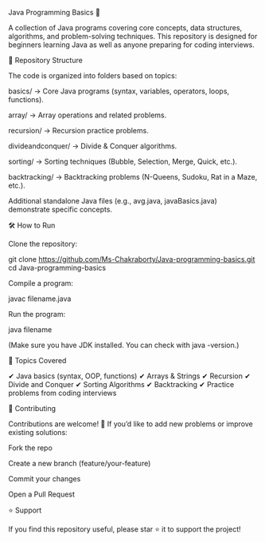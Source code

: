 Java Programming Basics 🚀

A collection of Java programs covering core concepts, data structures, algorithms, and problem-solving techniques.
This repository is designed for beginners learning Java as well as anyone preparing for coding interviews.

📂 Repository Structure

The code is organized into folders based on topics:

basics/ → Core Java programs (syntax, variables, operators, loops, functions).

array/ → Array operations and related problems.

recursion/ → Recursion practice problems.

divideandconquer/ → Divide & Conquer algorithms.

sorting/ → Sorting techniques (Bubble, Selection, Merge, Quick, etc.).

backtracking/ → Backtracking problems (N-Queens, Sudoku, Rat in a Maze, etc.).

Additional standalone Java files (e.g., avg.java, javaBasics.java) demonstrate specific concepts.

🛠 How to Run

Clone the repository:

git clone https://github.com/Ms-Chakraborty/Java-programming-basics.git
cd Java-programming-basics


Compile a program:

javac filename.java


Run the program:

java filename


(Make sure you have JDK installed. You can check with java -version.)

📖 Topics Covered

✔ Java basics (syntax, OOP, functions)
✔ Arrays & Strings
✔ Recursion
✔ Divide and Conquer
✔ Sorting Algorithms
✔ Backtracking
✔ Practice problems from coding interviews

🤝 Contributing

Contributions are welcome! 🎉
If you’d like to add new problems or improve existing solutions:

Fork the repo

Create a new branch (feature/your-feature)

Commit your changes

Open a Pull Request

⭐ Support

If you find this repository useful, please star ⭐ it to support the project!
